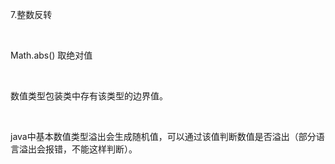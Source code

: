 7.整数反转

<br>

Math.abs() 取绝对值

<br>

数值类型包装类中存有该类型的边界值。

<br>

java中基本数值类型溢出会生成随机值，可以通过该值判断数值是否溢出（部分语言溢出会报错，不能这样判断）。
